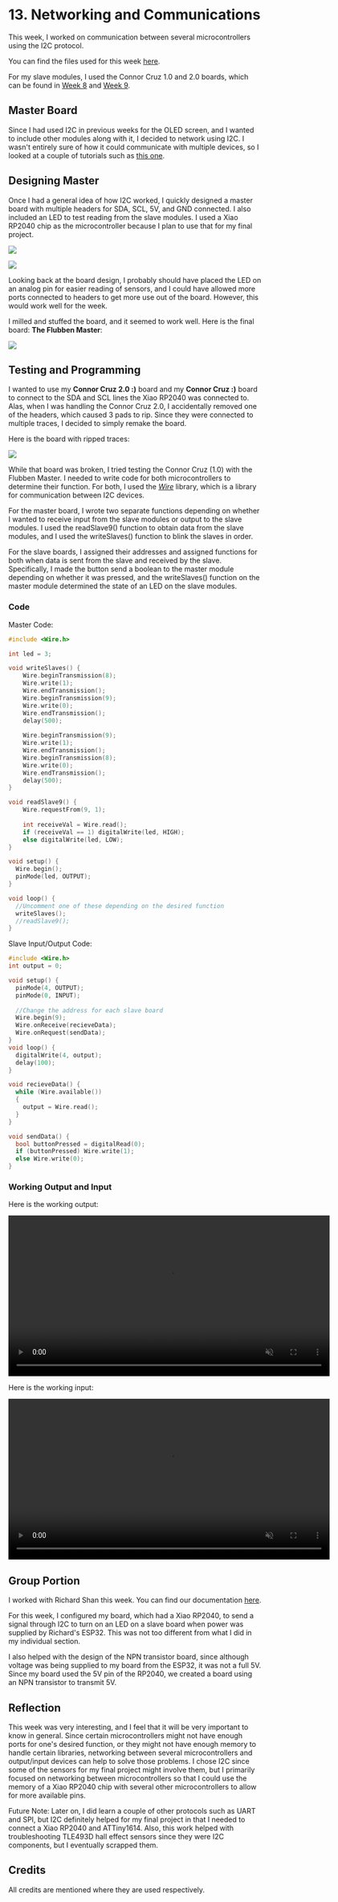 # 13. Networking and Communications

This week, I worked on communication between several microcontrollers using the I2C protocol.

You can find the files used for this week [here](../files/Week13-Files.zip).

For my slave modules, I used the Connor Cruz 1.0 and 2.0 boards, which can be found in [Week 8](../files/Week08-Files.zip) and [Week 9](../files/Week09-Files.zip).

## Master Board

Since I had used I2C in previous weeks for the OLED screen, and I wanted to include other modules along with it, I decided to network using I2C. I wasn't entirely sure of how it could communicate with multiple devices, so I looked at a couple of tutorials such as [this one](https://www.youtube.com/watch?v=6IAkYpmA1DQ). 

## Designing Master

Once I had a general idea of how I2C worked, I quickly designed a master board with multiple headers for SDA, SCL, 5V, and GND connected. I also included an LED to test reading from the slave modules. I used a Xiao RP2040 chip as the microcontroller because I plan to use that for my final project.

![](../images/week13/Week13-Design-Schem.jpg)

![](../images/week13/Week13-Design-PCB.jpg)

Looking back at the board design, I probably should have placed the LED on an analog pin for easier reading of sensors, and I could have allowed more ports connected to headers to get more use out of the board. However, this would work well for the week.

I milled and stuffed the board, and it seemed to work well. Here is the final board: **The Flubben Master**:

![](../images/week13/Week13-Master-Hero.JPG)

## Testing and Programming

I wanted to use my **Connor Cruz 2.0 :)** board and my **Connor Cruz :)** board to connect to the SDA and SCL lines the Xiao RP2040 was connected to. Alas, when I was handling the Connor Cruz 2.0, I accidentally removed one of the headers, which caused 3 pads to rip. Since they were connected to multiple traces, I decided to simply remake the board.

Here is the board with ripped traces:

![](../images/week13/Week13-Slave-Broken.JPG)

While that board was broken, I tried testing the Connor Cruz (1.0) with the Flubben Master. I needed to write code for both microcontrollers to determine their function. For both, I used the [*Wire*](https://www.arduino.cc/reference/en/language/functions/communication/wire/) library, which is a library for communication between I2C devices.

For the master board, I wrote two separate functions depending on whether I wanted to receive input from the slave modules or output to the slave modules. I used the readSlave9() function to obtain data from the slave modules, and I used the writeSlaves() function to blink the slaves in order.

For the slave boards, I assigned their addresses and assigned functions for both when data is sent from the slave and received by the slave. Specifically, I made the button send a boolean to the master module depending on whether it was pressed, and the writeSlaves() function on the master module determined the state of an LED on the slave modules.

### Code

Master Code:

```C
#include <Wire.h>

int led = 3;

void writeSlaves() {
    Wire.beginTransmission(8);
    Wire.write(1);
    Wire.endTransmission();
    Wire.beginTransmission(9);
    Wire.write(0);
    Wire.endTransmission();
    delay(500);
    
    Wire.beginTransmission(9);
    Wire.write(1);
    Wire.endTransmission();
    Wire.beginTransmission(8);
    Wire.write(0);
    Wire.endTransmission();
    delay(500);
}

void readSlave9() {
    Wire.requestFrom(9, 1);
  
    int receiveVal = Wire.read();
    if (receiveVal == 1) digitalWrite(led, HIGH);
    else digitalWrite(led, LOW);
}

void setup() {
  Wire.begin();
  pinMode(led, OUTPUT);
}

void loop() {
  //Uncomment one of these depending on the desired function  
  writeSlaves();
  //readSlave9();
}
```

Slave Input/Output Code:

```C
#include <Wire.h>
int output = 0;

void setup() {
  pinMode(4, OUTPUT);
  pinMode(0, INPUT);
  
  //Change the address for each slave board
  Wire.begin(9);
  Wire.onReceive(recieveData);
  Wire.onRequest(sendData);
}
void loop() {
  digitalWrite(4, output);
  delay(100);
}

void recieveData() {
  while (Wire.available())
  {
    output = Wire.read();
  }
}

void sendData() {
  bool buttonPressed = digitalRead(0);
  if (buttonPressed) Wire.write(1);
  else Wire.write(0);
}

```

### Working Output and Input

Here is the working output:

<center>
<video width="640" height="320" muted controls><source src="../../videos/week13/Week13-Networking-Output.mp4" type="video/mp4"/>The video is not supported in your browser.</video>
</center>

Here is the working input:

<center>
<video width="640" height="320" muted controls><source src="../../videos/week13/Week13-Networking-Input.mp4" type="video/mp4"/>The video is not supported in your browser.</video>
</center>

## Group Portion

I worked with Richard Shan this week. You can find our documentation [here](https://fabacademy.org/2024/labs/charlotte/assignments/week13a/).

For this week, I configured my board, which had a Xiao RP2040, to send a signal through I2C to turn on an LED on a slave board when power was supplied by Richard's ESP32. This was not too different from what I did in my individual section.

I also helped with the design of the NPN transistor board, since although voltage was being supplied to my board from the ESP32, it was not a full 5V. Since my board used the 5V pin of the RP2040, we created a board using an NPN transistor to transmit 5V.

## Reflection

This week was very interesting, and I feel that it will be very important to know in general. Since certain microcontrollers might not have enough ports for one's desired function, or they might not have enough memory to handle certain libraries, networking between several microcontrollers and output/input devices can help to solve those problems. I chose I2C since some of the sensors for my final project might involve them, but I primarily focused on networking between microcontrollers so that I could use the memory of a Xiao RP2040 chip with several other microcontrollers to allow for more available pins.

Future Note: Later on, I did learn a couple of other protocols such as UART and SPI, but I2C definitely helped for my final project in that I needed to connect a Xiao RP2040 and ATTiny1614. Also, this work helped with troubleshooting TLE493D hall effect sensors since they were I2C components, but I eventually scrapped them.

## Credits

All credits are mentioned where they are used respectively.